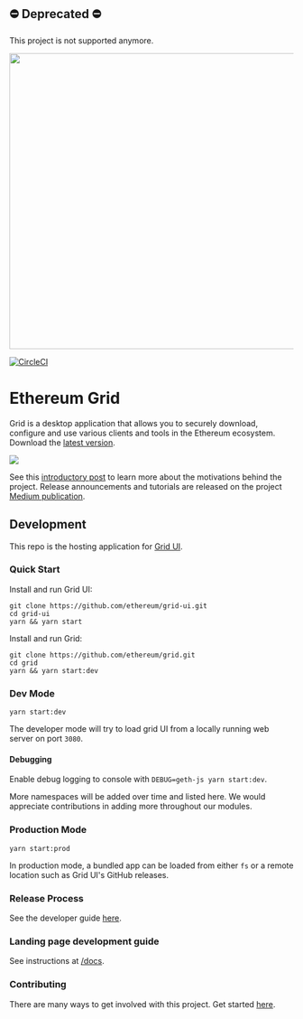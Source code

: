 ## :no_entry: Deprecated :no_entry:
This project is not supported anymore.

<p align="center">
<img src="https://user-images.githubusercontent.com/47108/53807420-80433380-3f1d-11e9-80cd-967aabb26506.png" width="524" />
</p>

[![CircleCI](https://circleci.com/gh/ethereum/grid/tree/master.svg?style=svg)](https://circleci.com/gh/ethereum/grid/tree/master)

# Ethereum Grid

Grid is a desktop application that allows you to securely download, configure and use various clients and tools in the Ethereum ecosystem. Download the [latest version](https://grid.ethereum.org/).

![](https://imgur.com/T3Tt65P.jpg)

See this [introductory post](https://medium.com/ethereum-grid/introducing-ethereum-grid-1e65e7fb771e) to learn more about the motivations behind the project. Release announcements and tutorials are released on the project [Medium publication](https://medium.com/ethereum-grid).

## Development

This repo is the hosting application for [Grid UI](https://github.com/ethereum/grid-ui).

### Quick Start

Install and run Grid UI:

```
git clone https://github.com/ethereum/grid-ui.git
cd grid-ui
yarn && yarn start
```

Install and run Grid:

```
git clone https://github.com/ethereum/grid.git
cd grid
yarn && yarn start:dev
```

### Dev Mode

`yarn start:dev`

The developer mode will try to load grid UI from a locally running web server on port `3080`.

#### Debugging

Enable debug logging to console with `DEBUG=geth-js yarn start:dev`.

More namespaces will be added over time and listed here. We would appreciate contributions in adding more throughout our modules.

### Production Mode

`yarn start:prod`

In production mode, a bundled app can be loaded from either `fs` or a remote location such as Grid UI's GitHub releases.

### Release Process

See the developer guide [here](/RELEASE.md).

### Landing page development guide

See instructions at [/docs](/docs/).

### Contributing

There are many ways to get involved with this project. Get started [here](/CONTRIBUTING.md).
